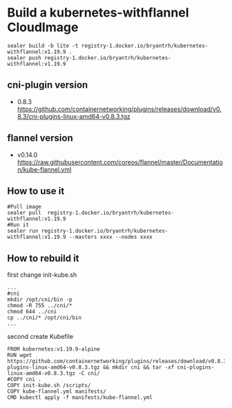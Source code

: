 # Build a kubernetes-withflannel CloudImage

```shell script
sealer build -b lite -t registry-1.docker.io/bryantrh/kubernetes-withflannel:v1.19.9 .
sealer push registry-1.docker.io/bryantrh/kubernetes-withflannel:v1.19.9
```

## cni-plugin version

+ 0.8.3 <https://github.com/containernetworking/plugins/releases/download/v0.8.3/cni-plugins-linux-amd64-v0.8.3.tgz>

## flannel version

+ v0.14.0 <https://raw.githubusercontent.com/coreos/flannel/master/Documentation/kube-flannel.yml>

## How to use it

```shell script
#Pull image
sealer pull  registry-1.docker.io/bryantrh/kubernetes-withflannel:v1.19.9
#Run it
sealer run registry-1.docker.io/bryantrh/kubernetes-withflannel:v1.19.9 --masters xxxx --nodes xxxx
```

## How to rebuild it
first change init-kube.sh

```shell script
...
#cni
mkdir /opt/cni/bin -p
chmod -R 755 ../cni/*
chmod 644 ../cni
cp ../cni/* /opt/cni/bin
...

```

second  create Kubefile

```shell script
FROM kubernetes:v1.19.9-alpine
RUN wget https://github.com/containernetworking/plugins/releases/download/v0.8.3/cni-plugins-linux-amd64-v0.8.3.tgz && mkdir cni && tar -xf cni-plugins-linux-amd64-v0.8.3.tgz -C cni/
#COPY cni .
COPY init-kube.sh /scripts/
COPY kube-flannel.yml manifests/
CMD kubectl apply -f manifests/kube-flannel.yml
```
